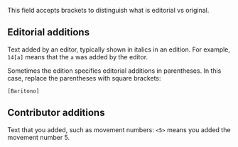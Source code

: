 This field accepts brackets to distinguish what is editorial vs original.

## Editorial additions
Text added by an editor, typically shown in italics in an edition.
For example, `14[a]` means that the `a` was added by the editor.

Sometimes the edition specifies editorial additions in parentheses.
In this case, replace the parentheses with square brackets:

```
[Baritono]
```

## Contributor additions
Text that you added, such as movement numbers: `<5>` means you added the movement number 5.
